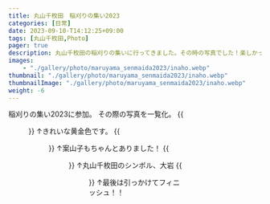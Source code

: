 ```yaml
---
title: 丸山千枚田　稲刈りの集い2023
categories: [日常]
date: 2023-09-10-T14:12:25+09:00
tags: [丸山千枚田,Photo]
pager: true
description: 丸山千枚田の稲刈りの集いに行ってきました。その時の写真でした！楽しかったですが大変でした！！
images: 
    - "./gallery/photo/maruyama_senmaida2023/inaho.webp"
thumbnail: "./gallery/photo/maruyama_senmaida2023/inaho.webp"
thumbnailImage: "./gallery/photo/maruyama_senmaida2023/inaho.webp"
weight: -6
---
```

稲刈りの集い2023に参加。
その際の写真を一覧化。
{{<figure src="./center.webp" alt="正面(上)からの写真。" width="100%">}}
↑きれいな黄金色です。
{{<figure src="./kakashitohasu.webp" alt="蓮の池の上に立つ案山子" width="100%">}}
↑案山子もちゃんとありました！
{{<figure src="./ohiwa.webp" alt="大岩" width="100%">}}
↑丸山千枚田のシンボル、大岩
{{<figure src="./Right.webp" alt="右側からの写真" width="100%">}}
↑最後は引っかけてフィニッシュ！！
